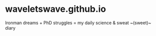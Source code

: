 # waveletswave.github.io
Ironman dreams + PhD struggles = my daily science &amp; sweat ~(sweet)~ diary
